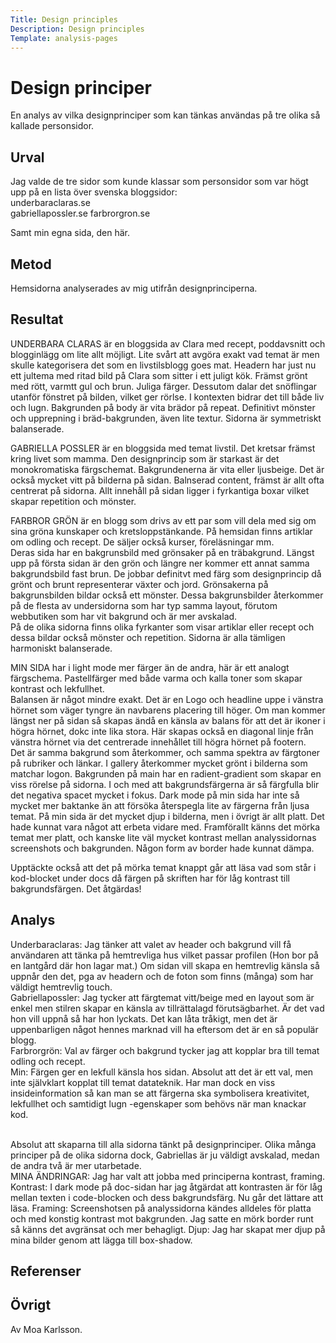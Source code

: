 ```yaml
---
Title: Design principles
Description: Design principles
Template: analysis-pages
---
```


Design principer
=======================

En analys av vilka designprinciper som kan tänkas användas på tre olika så kallade personsidor.

Urval
-----------------------

Jag valde de tre sidor som kunde klassar som personsidor som var högt upp på en lista över svenska bloggsidor:  
underbaraclaras.se  
gabriellapossler.se
farbrorgron.se

Samt min egna sida, den här.  

Metod
-----------------------

Hemsidorna analyserades av mig utifrån designprinciperna.  

Resultat
-----------------------

UNDERBARA CLARAS är en bloggsida av Clara med recept, poddavsnitt och blogginlägg om lite allt möjligt. Lite svårt att avgöra exakt vad temat är men skulle kategorisera det som en livstilsblogg goes mat. Headern har just nu ett jultema med ritad bild på Clara som sitter i ett juligt kök. Främst grönt med rött, varmtt gul och brun. Juliga färger. Dessutom dalar det snöflingar utanför fönstret på bilden, vilket ger rörlse. I kontexten bidrar det till både liv och lugn. Bakgrunden på body är vita brädor på repeat.  Definitivt mönster och upprepning i bräd-bakgrunden, även lite textur. Sidorna är symmetriskt balanserade.

GABRIELLA POSSLER är en bloggsida med temat livstil. Det kretsar främst kring livet som mamma. Den designprincip som är starkast är det monokromatiska färgschemat. Bakgrundenerna är vita eller ljusbeige. Det är också mycket vitt på bilderna på sidan. Balnserad content, främst är allt ofta centrerat på sidorna. Allt innehåll på sidan ligger i fyrkantiga boxar vilket skapar repetition och mönster. 

FARBROR GRÖN är en blogg som drivs av ett par som vill dela med sig om sina gröna kunskaper och kretsloppstänkande. På hemsidan finns artiklar om odling och recept. De säljer också kurser, föreläsningar mm.  
Deras sida har en bakgrunsbild med grönsaker på en träbakgrund. Längst upp på första sidan är den grön och längre ner kommer ett annat samma bakgrundsbild fast brun. De jobbar definitvt med färg som designprincip då grönt och brunt representerar växter och jord. Grönsakerna på bakgrunsbilden bildar också ett mönster. Dessa bakgrunsbilder återkommer på de flesta av undersidorna som har typ samma layout, förutom webbutiken som har vit bakgrund och är mer avskalad.  
På de olika sidorna finns olika fyrkanter som visar artiklar eller recept och dessa bildar också mönster och repetition. Sidorna är alla tämligen harmoniskt balanserade.  

MIN SIDA har i light mode mer färger än de andra, här är ett analogt färgschema. Pastellfärger med både varma och kalla toner som skapar kontrast och lekfullhet.  
Balansen är något mindre exakt. Det är en Logo och headline uppe i vänstra hörnet som väger tyngre än navbarens placering till höger. Om man kommer längst ner på sidan så skapas ändå en känsla av balans för att det är ikoner i högra hörnet, dokc inte lika stora. Här skapas också en diagonal linje från vänstra hörnet via det centrerade innehållet till högra hörnet på footern.  
Det är samma bakgrund som återkommer, och samma spektra av färgtoner på rubriker och länkar. I gallery återkommer mycket grönt i bilderna som matchar logon. Bakgrunden på main har en radient-gradient som skapar en viss rörelse på sidorna. I och med att bakgrundsfärgerna är så färgfulla blir det negativa spacet mycket i fokus.
Dark mode på min sida har inte så mycket mer baktanke än att försöka återspegla lite av färgerna från ljusa temat.
På min sida är det mycket djup i bilderna, men i övrigt är allt platt. Det hade kunnat vara något att erbeta vidare med. Framförallt känns det mörka temat mer platt, och kanske lite väl mycket kontrast mellan analyssidornas screenshots och bakgrunden. Någon form av border hade kunnat dämpa.   

Upptäckte också att det på mörka temat knappt går att läsa vad som står i kod-blocket under docs då färgen på skriften har för låg kontrast till bakgrundsfärgen. Det åtgärdas!  


Analys
-----------------------

Underbaraclaras: Jag tänker att valet av header och bakgrund vill få användaren att tänka på hemtrevliga hus vilket passar profilen (Hon bor på en lantgård där hon lagar mat.) Om sidan vill skapa en hemtrevlig känsla så uppnår den det, pga av headern och de foton som finns (många) som har väldigt hemtrevlig touch.  
Gabriellapossler: Jag tycker att färgtemat vitt/beige med en layout som är enkel men stilren skapar en känsla av tillrättalagd förutsägbarhet. Är det vad hon vill uppnå så har hon lyckats. Det kan låta tråkigt, men det är uppenbarligen något hennes marknad vill ha eftersom det är en så populär blogg.  
Farbrorgrön: Val av färger och bakgrund tycker jag att kopplar bra till temat odling och recept.  
Min: Färgen ger en lekfull känsla hos sidan. Absolut att det är ett val, men inte självklart kopplat till temat datateknik. Har man dock en viss insideinformation så kan man se att färgerna ska symbolisera kreativitet, lekfullhet och samtidigt lugn -egenskaper som behövs när man knackar kod.  

<br>
Absolut att skaparna till alla sidorna tänkt på designprinciper. Olika många principer på de olika sidorna dock, Gabriellas är ju väldigt avskalad, medan de andra två är mer utarbetade.  

<br>
MINA ÄNDRINGAR: Jag har valt att jobba med principerna kontrast, framing.  
Kontrast: I dark mode på doc-sidan har jag åtgärdat att kontrasten är för låg mellan texten i code-blocken och dess bakgrundsfärg. Nu går det lättare att läsa.  
Framing: Screenshotsen på analyssidorna kändes alldeles för platta och med konstig kontrast mot bakgrunden. Jag satte en mörk border runt så känns det avgränsat och mer behagligt.
Djup: Jag har skapat mer djup på mina bilder genom att lägga till box-shadow.

Referenser
-----------------------


Övrigt
-----------------------

Av Moa Karlsson.